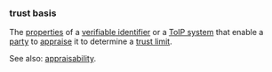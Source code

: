 ### trust basis

<p class="c8"><span>The </span><span class="c2"><a class="c3" href="#h.c8vs1xa4uwn">properties</a></span><span>&nbsp;of a </span><span class="c2"><a class="c3" href="#h.wyda231qefe">verifiable identifier</a></span><span>&nbsp;or a </span><span class="c2"><a class="c3" href="#h.jxcr1cndl4co">ToIP system</a></span><span>&nbsp;that enable a </span><span class="c2"><a class="c3" href="#h.cn6bno48fomj">party</a></span><span>&nbsp;to </span><span class="c2"><a class="c3" href="#h.wtzlm8ocwx7a">appraise</a></span><span>&nbsp;it to determine a </span><span class="c2"><a class="c3" href="#h.bceor3akx4ko">trust limit</a></span><span class="c0">.</span></p><p class="c8"><span>See also: </span><span class="c2"><a class="c3" href="#h.wtzlm8ocwx7a">appraisability</a></span><span class="c0">. </span></p>
